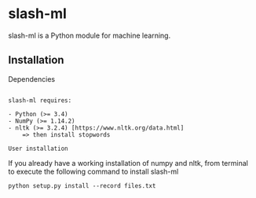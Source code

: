 slash-ml
============

slash-ml is a Python module for machine learning.

Installation
------------

Dependencies
~~~~~~~~~~~~

slash-ml requires:

- Python (>= 3.4)
- NumPy (>= 1.14.2)
- nltk (>= 3.2.4) [https://www.nltk.org/data.html]
    => then install stopwords 

User installation
~~~~~~~~~~~~~~~~~

If you already have a working installation of numpy and nltk, from terminal to execute the following command to install slash-ml

    python setup.py install --record files.txt